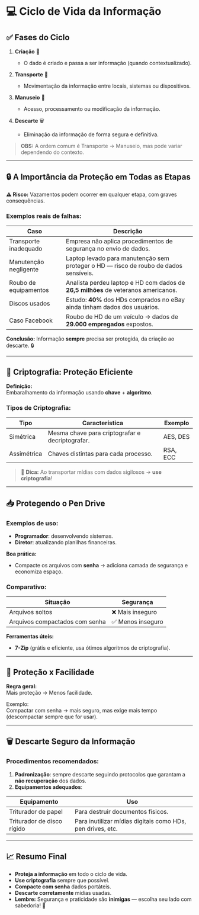 # &#x1F4BB; Ciclo de Vida da Informação

## ✅ Fases do Ciclo

1. **Criação** &#x1F4DD;  
   - O dado é criado e passa a ser informação (quando contextualizado).

2. **Transporte** &#x1F69A;  
   - Movimentação da informação entre locais, sistemas ou dispositivos.

3. **Manuseio** &#x1F4BE;  
   - Acesso, processamento ou modificação da informação.

4. **Descarte** &#x1F5D1;  
   - Eliminação da informação de forma segura e definitiva.

> **OBS:** A ordem comum é Transporte → Manuseio, mas pode variar dependendo do contexto.

---

## &#x1F512; A Importância da Proteção em Todas as Etapas

**⚠️ Risco:** Vazamentos podem ocorrer em qualquer etapa, com graves consequências.

### Exemplos reais de falhas:

| Caso | Descrição |
|-------|----------|
| Transporte inadequado | Empresa não aplica procedimentos de segurança no envio de dados. |
| Manutenção negligente | Laptop levado para manutenção sem proteger o HD — risco de roubo de dados sensíveis. |
| Roubo de equipamentos | Analista perdeu laptop e HD com dados de **26,5 milhões** de veteranos americanos. |
| Discos usados | Estudo: **40%** dos HDs comprados no eBay ainda tinham dados dos usuários. |
| Caso Facebook | Roubo de HD de um veículo → dados de **29.000 empregados** expostos. |

**Conclusão:** Informação **sempre** precisa ser protegida, da criação ao descarte. &#x1F512;

---

## &#x1F50F; Criptografia: Proteção Eficiente

**Definição:**  
Embaralhamento da informação usando **chave** + **algoritmo**.

### Tipos de Criptografia:

| Tipo | Característica | Exemplo |
|------|---------------|---------|
| Simétrica | Mesma chave para criptografar e decriptografar. | AES, DES |
| Assimétrica | Chaves distintas para cada processo. | RSA, ECC |

> 📌 **Dica:** Ao transportar mídias com dados sigilosos → **use criptografia**!

---

## &#x1F4E5; Protegendo o Pen Drive

### Exemplos de uso:
- **Programador**: desenvolvendo sistemas.
- **Diretor**: atualizando planilhas financeiras.

**Boa prática:**  
- Compacte os arquivos com **senha** → adiciona camada de segurança e economiza espaço.

### Comparativo:

| Situação | Segurança |
|----------|-----------|
| Arquivos soltos | &#x274C; Mais inseguro |
| Arquivos compactados com senha | &#x2705; Menos inseguro |

**Ferramentas úteis:**  
- **7-Zip** (grátis e eficiente, usa ótimos algoritmos de criptografia).

---

## &#x1F9F9; Proteção x Facilidade

**Regra geral:**  
Mais proteção → Menos facilidade.

Exemplo:  
Compactar com senha → mais seguro, mas exige mais tempo (descompactar sempre que for usar).

---

## &#x1F5D1; Descarte Seguro da Informação

### Procedimentos recomendados:

1. **Padronização**: sempre descarte seguindo protocolos que garantam a **não recuperação** dos dados.
2. **Equipamentos adequados**:

| Equipamento | Uso |
|-------------|------|
| Triturador de papel | Para destruir documentos físicos. |
| Triturador de disco rígido | Para inutilizar mídias digitais como HDs, pen drives, etc. |

---

## &#x1F4C8; Resumo Final

- **Proteja a informação** em todo o ciclo de vida.
- **Use criptografia** sempre que possível.
- **Compacte com senha** dados portáteis.
- **Descarte corretamente** mídias usadas.
- **Lembre:** Segurança e praticidade são **inimigas** — escolha seu lado com sabedoria! &#x1F9D0;

